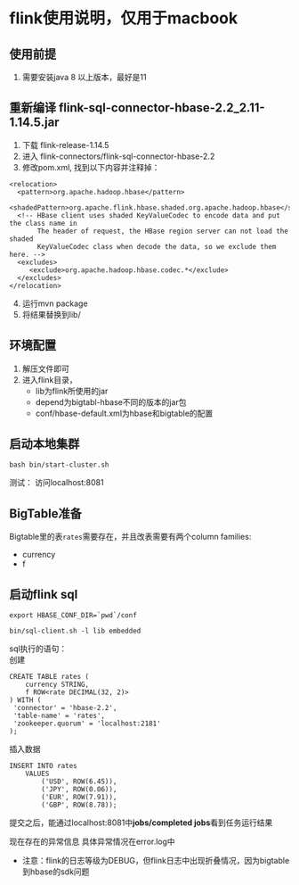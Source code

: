 # flink使用说明，仅用于macbook

## 使用前提
1. 需要安装java 8 以上版本，最好是11


## 重新编译 flink-sql-connector-hbase-2.2_2.11-1.14.5.jar

1. 下载 flink-release-1.14.5 
2. 进入 flink-connectors/flink-sql-connector-hbase-2.2
3. 修改pom.xml, 找到以下内容并注释掉：

```
<relocation>
  <pattern>org.apache.hadoop.hbase</pattern>
  <shadedPattern>org.apache.flink.hbase.shaded.org.apache.hadoop.hbase</shadedPattern>
  <!-- HBase client uses shaded KeyValueCodec to encode data and put the class name in
       The header of request, the HBase region server can not load the shaded
       KeyValueCodec class when decode the data, so we exclude them here. -->
  <excludes>
     <exclude>org.apache.hadoop.hbase.codec.*</exclude>
  </excludes>
</relocation>
```

4. 运行mvn package
5. 将结果替换到lib/

## 环境配置
1. 解压文件即可
2. 进入flink目录，
   * lib为flink所使用的jar
   * depend为bigtabl-hbase不同的版本的jar包
   * conf/hbase-default.xml为hbase和bigtable的配置

## 启动本地集群
```
bash bin/start-cluster.sh
```

测试： 访问localhost:8081


## BigTable准备

Bigtable里的表`rates`需要存在，并且改表需要有两个column families: 
- currency
- f


## 启动flink sql
```
export HBASE_CONF_DIR=`pwd`/conf

bin/sql-client.sh -l lib embedded

```

sql执行的语句：  
创建  
```
CREATE TABLE rates (
    currency STRING,
    f ROW<rate DECIMAL(32, 2)>
) WITH (
 'connector' = 'hbase-2.2',
 'table-name' = 'rates',
 'zookeeper.quorum' = 'localhost:2181'
);
```

插入数据  
```
INSERT INTO rates 
    VALUES 
        ('USD', ROW(6.45)),
        ('JPY', ROW(0.06)),
        ('EUR', ROW(7.91)),
        ('GBP', ROW(8.78));
```

提交之后，能通过localhost:8081中**jobs/completed jobs**看到任务运行结果

现在存在的异常信息
具体异常情况在error.log中
* 注意：flink的日志等级为DEBUG，但flink日志中出现折叠情况，因为bigtable到hbase的sdk问题


